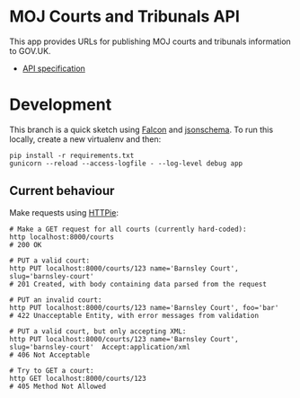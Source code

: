 # MOJ Courts and Tribunals API

This app provides URLs for publishing MOJ courts and tribunals information to
GOV.UK.

* [API specification](doc/api-specification.md)

# Development

This branch is a quick sketch using [Falcon](http://falconframework.org/) and
[jsonschema](https://github.com/Julian/jsonschema). To run this locally, create
a new virtualenv and then:

```
pip install -r requirements.txt
gunicorn --reload --access-logfile - --log-level debug app
```

## Current behaviour

Make requests using [HTTPie](https://github.com/jakubroztocil/httpie):

```
# Make a GET request for all courts (currently hard-coded):
http localhost:8000/courts
# 200 OK

# PUT a valid court:
http PUT localhost:8000/courts/123 name='Barnsley Court', slug='barnsley-court'
# 201 Created, with body containing data parsed from the request

# PUT an invalid court:
http PUT localhost:8000/courts/123 name='Barnsley Court', foo='bar'
# 422 Unacceptable Entity, with error messages from validation

# PUT a valid court, but only accepting XML:
http PUT localhost:8000/courts/123 name='Barnsley Court', slug='barnsley-court'  Accept:application/xml
# 406 Not Acceptable

# Try to GET a court:
http GET localhost:8000/courts/123
# 405 Method Not Allowed
```
